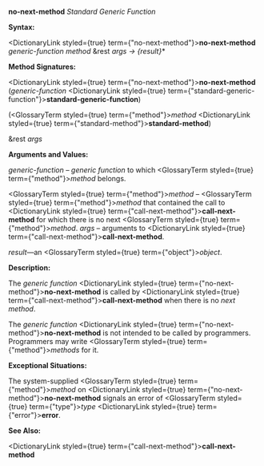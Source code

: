 **no-next-method** *Standard Generic Function* 



**Syntax:** 



<DictionaryLink styled={true} term={"no-next-method"}><b>no-next-method</b></DictionaryLink> *generic-function method* &amp;rest *args → \{result\}*\* 



**Method Signatures:** 



<DictionaryLink styled={true} term={"no-next-method"}><b>no-next-method</b></DictionaryLink> (*generic-function* <DictionaryLink styled={true} term={"standard-generic-function"}><b>standard-generic-function</b></DictionaryLink>) 



(<GlossaryTerm styled={true} term={"method"}><i>method</i></GlossaryTerm> <DictionaryLink styled={true} term={"standard-method"}><b>standard-method</b></DictionaryLink>) 



&amp;rest *args* 



**Arguments and Values:** 



*generic-function* – *generic function* to which <GlossaryTerm styled={true} term={"method"}><i>method</i></GlossaryTerm> belongs. 



<GlossaryTerm styled={true} term={"method"}><i>method</i></GlossaryTerm> – <GlossaryTerm styled={true} term={"method"}><i>method</i></GlossaryTerm> that contained the call to <DictionaryLink styled={true} term={"call-next-method"}><b>call-next-method</b></DictionaryLink> for which there is no next <GlossaryTerm styled={true} term={"method"}><i>method</i></GlossaryTerm>. *args* – arguments to <DictionaryLink styled={true} term={"call-next-method"}><b>call-next-method</b></DictionaryLink>. 



*result*—an <GlossaryTerm styled={true} term={"object"}><i>object</i></GlossaryTerm>. 



**Description:** 



The *generic function* <DictionaryLink styled={true} term={"no-next-method"}><b>no-next-method</b></DictionaryLink> is called by <DictionaryLink styled={true} term={"call-next-method"}><b>call-next-method</b></DictionaryLink> when there is no *next method*. 



The *generic function* <DictionaryLink styled={true} term={"no-next-method"}><b>no-next-method</b></DictionaryLink> is not intended to be called by programmers. Programmers may write <GlossaryTerm styled={true} term={"method"}><i>methods</i></GlossaryTerm> for it. 



**Exceptional Situations:** 



The system-supplied <GlossaryTerm styled={true} term={"method"}><i>method</i></GlossaryTerm> on <DictionaryLink styled={true} term={"no-next-method"}><b>no-next-method</b></DictionaryLink> signals an error of <GlossaryTerm styled={true} term={"type"}><i>type</i></GlossaryTerm> <DictionaryLink styled={true} term={"error"}><b>error</b></DictionaryLink>. 



**See Also:** 



<DictionaryLink styled={true} term={"call-next-method"}><b>call-next-method</b></DictionaryLink> 







 



 



